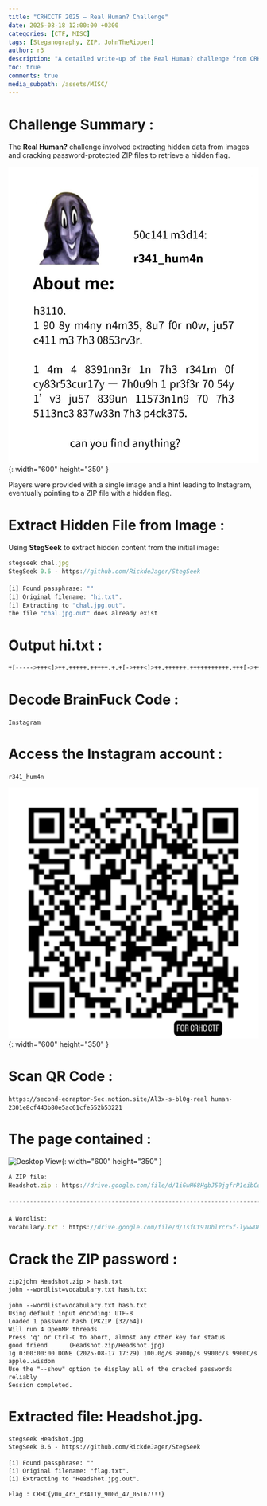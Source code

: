```yaml
---
title: "CRHCCTF 2025 — Real Human? Challenge"
date: 2025-08-18 12:00:00 +0300
categories: [CTF, MISC]
tags: [Steganography, ZIP, JohnTheRipper]
author: r3
description: "A detailed write-up of the Real Human? challenge from CRHCCTF 2025, including steg extraction, ZIP cracking, and flag retrieval."
toc: true
comments: true
media_subpath: /assets/MISC/
---
```

# Challenge Summary :
The **Real Human?** challenge involved extracting hidden data from images and cracking password-protected ZIP files to retrieve a hidden flag.  

![Desktop View](/assets/Misc/chal.jpg){: width="600" height="350" }

Players were provided with a single image and a hint leading to Instagram, eventually pointing to a ZIP file with a hidden flag.

# Extract Hidden File from Image :

Using **StegSeek** to extract hidden content from the initial image:

```javascript
stegseek chal.jpg 
StegSeek 0.6 - https://github.com/RickdeJager/StegSeek

[i] Found passphrase: ""
[i] Original filename: "hi.txt".
[i] Extracting to "chal.jpg.out".
the file "chal.jpg.out" does already exist
```
# Output hi.txt : 
```bash
+[----->+++<]>++.+++++.+++++.+.+[->+++<]>++.++++++.+++++++++++.+++[->+++<]>++.++++++++++++. 
```
# Decode BrainFuck Code : 
`Instagram`

# Access the Instagram account : 
`r341_hum4n`

![Desktop View](/assets/Misc/QR.jpeg){: width="600" height="350" }

# Scan QR Code : 
```https://second-eoraptor-5ec.notion.site/Al3x-s-bl0g-real human-2301e8cf443b80e5ac61cfe552b53221```

# The page contained :
![Desktop View](/assets/Misc/image.png){: width="600" height="350" }

```javascript
A ZIP file: 
Headshot.zip : https://drive.google.com/file/d/1iGwH68HgbJ50jgfrP1eibCqRKRVRW3Kz/view

--------------------------------------------------------------------------

A Wordlist: 
vocabulary.txt : https://drive.google.com/file/d/1sfCt91DhlYcr5f-lywwDPjwoW-5OZ9zu/view?pli=1
```

# Crack the ZIP password :

```
zip2john Headshot.zip > hash.txt
john --wordlist=vocabulary.txt hash.txt

john --wordlist=vocabulary.txt hash.txt 
Using default input encoding: UTF-8
Loaded 1 password hash (PKZIP [32/64])
Will run 4 OpenMP threads
Press 'q' or Ctrl-C to abort, almost any other key for status
good friend      (Headshot.zip/Headshot.jpg)     
1g 0:00:00:00 DONE (2025-08-17 17:29) 100.0g/s 9900p/s 9900c/s 9900C/s apple..wisdom
Use the "--show" option to display all of the cracked passwords reliably
Session completed.
```

# Extracted file: Headshot.jpg.
```
stegseek Headshot.jpg 
StegSeek 0.6 - https://github.com/RickdeJager/StegSeek

[i] Found passphrase: ""
[i] Original filename: "flag.txt".
[i] Extracting to "Headshot.jpg.out".
```
`Flag : CRHC{y0u_4r3_r3411y_900d_47_051n7!!!}`
